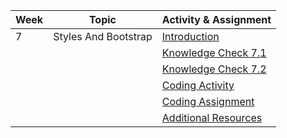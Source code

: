 | Week | Topic                | Activity & Assignment          |
|------|----------------------|--------------------------------|
| 7    | Styles And Bootstrap | [Introduction](./Introduction%20And%20Instructions.pdf)                   |
|      |                      | [Knowledge Check 7.1](https://docs.google.com/forms/d/1fVGG-94ZyZe0PjPBXoXGXiAzKIcc2Ob_fuMxpdahp2g/edit)            |
|      |                      | [Knowledge Check 7.2](https://docs.google.com/forms/d/1CfFJCAsA9Mm-1ErljZxwKEHkAql9VQMatKGZ_pBPQCg/edit)            |
|      |                      | [Coding Activity](https://classroom.github.com/a/-Ku0P7T8) |
|      |                      | [Coding Assignment](https://classroom.github.com/a/3F2vgCrQ) |
|      |                      | [Additional Resources](./Additional%20Resources.pdf)           |
